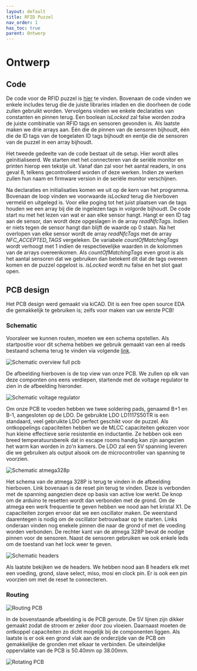 ```yaml
---
layout: default
title: RFID Puzzel
nav_order: 1
has_toc: true
parent: Ontwerp
---
```


# Ontwerp

## Code

De code voor de RFID puzzel is [hier](../Code/RFIDcode.md) te vinden. Bovenaan de code vinden we enkele includes terug die de juiste libraries inladen en die doorheen de code zullen gebruikt worden. Vervolgens vinden we enkele declaraties van constanten en pinnen terug. Een boolean *isLocked* zal false worden zodra de juiste combinatie van RFID tags en sensoren gevonden is. Als laatste maken we drie arrays aan. Één die de pinnen van de sensoren bijhoudt, één die de ID tags van de toegelaten ID tags bijhoudt en eentje die de sensoren van de puzzel in een array bijhoudt.

Het tweede gedeelte van de code bestaat uit de setup. Hier wordt alles geïnitialiseerd. We starten met het connecteren van de seriële monitor en printen hierop een tekstje uit. Vanaf dan zal voor het aantal readers, in ons geval 8, telkens gecontrolleerd worden of deze werken. Indien ze werken zullen hun naam en firmware version in de seriële monitor verschijnen. 

Na declaraties en initialisaties komen we uit op de kern van het programma. Bovenaan de loop vinden we voorwaarde *isLocked* terug die hierboven vermeld en uitgelegd is. Voor elke poging tot het juist plaatsen van de tags houden we een array bij die de ingelezen tags in volgorde bijhoudt. De code start nu met het lezen van wat er aan elke sensor hangt. Hangt er een ID tag aan de sensor, dan wordt deze opgeslagen in de array *readNfcTags*. Indien er niets tegen de sensor hangt dan blijft de waarde op 0 staan. Na het overlopen van elke sensor wordt de array *readNfcTags* met de array *NFC_ACCEPTED_TAGS* vergeleken. De variabele *countOfMatchingTags* wordt verhoogt met 1 indien de respectievelijke waarden in de kolommen van de arrays overeenkomen. Als *countOfMatchingTags* even groot is als het aantal sensoren dat we gebruiken dan betekent dit dat de tags overeen komen en de puzzel opgelost is. *isLocked* wordt nu false en het slot gaat open.

## PCB design

Het PCB design werd gemaakt via kiCAD. Dit is een free open source EDA die gemakkelijk te gebruiken is; zelfs voor maken van uw eerste PCB!

### Schematic

Vooraleer we kunnen routen, moeten we een schema opstellen. Als startpositie voor dit schema hebben we gebruik gemaakt van een al reeds bestaand schema terug te vinden via volgende [link](https://github.com/rheingoldheavy/arduino_uno_r3_from_scratch). 

![Schematic overview full pcb](../Images/overviewPCBSchematic.png)

De afbeelding hierboven is de top view van onze PCB. We zullen op elk van deze componten ons eens verdiepen, startende met de voltage regulator te zien in de afbeelding hieronder.

![Schematic voltage regulator](../Images/voltageRegulator.png)

Om onze PCB te voeden hebben we twee soldering pads, genaamd B+1 en B-1, aangesloten op de LDO. De gebruikte LDO LD1117S50TR is een standaard, veel gebruikte LDO perfect geschikt voor de puzzel. Als ontkoppelings capaciteiten hebben we de MLCC capaciteiten gekozen voor hun kleine effectieve serie resistentie en inductantie. Ze hebben ook een breed temperatuursbereik dat in escape rooms handig kan zijn aangezien het warm kan worden in zo'n kamers. De LDO zal een 5V spanning leveren die we gebruiken als output alsook om de microcontroller van spanning te voorzien.

![Schematic atmega328p](../Images/atmegaSchematic.png)

Het schema van de atmega 328P is terug te vinden in de afbeelding hierboven. Link bovenaan is de reset pin terug te vinden. Deze is verbonden met de spanning aangezien deze op basis van active low werkt. De knop om de arduino te resetten wordt dan verbonden met de grond. Om de atmega een werk frequentie te geven hebben we nood aan het kristal X1. De capaciteiten zorgen ervoor dat we een oscillator maken. De weerstand daarentegen is nodig om de oscillator betrouwbaar op te starten. Links onderaan vinden nog enekele pinnen die naar de grond of met de voeding worden verbonden. De rechter kant van de atmega 328P bevat de nodige pinnen voor de sensoren. Naast de sensoren gebruiken we ook enkele leds om de toestand van het lock weer te geven. 

![Schematic headers](../Images/headerSchematic.png)

Als laatste bekijken we de headers. We hebben nood aan 8 headers elk met een voeding, grond, slave select, miso, mosi en clock pin. Er is ook een pin voorzien om met de reset te connecteren.

### Routing

![Routing PCB](../Images/routingFinished.png)

In de bovenstaande afbeelding is de PCB geroute. De 5V lijnen zijn dikker gemaakt zodat de stroom er zeker door zou vloeien. Daarnaast moeten de ontkoppel capaciteiten zo dicht mogelijk bij de componenten liggen. Als laatste is er ook een grond vlak aan de onderzijde van de PCB om gemakkelijke de gronden met elkaar te verbinden. De uiteindelijke oppervlakte van de PCB is 50.40mm op 38.00mm. 

![Rotating PCB](../Images/PCBRotate.gif)
